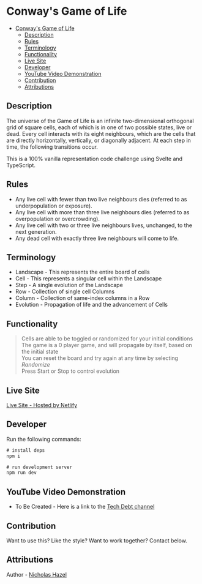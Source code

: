 # Conway's Game of Life

- [Conway's Game of Life](#conways-game-of-life)
  - [Description](#description)
  - [Rules](#rules)
  - [Terminology](#terminology)
  - [Functionality](#functionality)
  - [Live Site](#live-site)
  - [Developer](#developer)
  - [YouTube Video Demonstration](#youtube-video-demononstration)
  - [Contribution](#contribution)
  - [Attributions](#attributions)


## Description
The universe of the Game of Life is an infinite two-dimensional orthogonal grid of square cells, each of which is in one of two possible states, live or dead. Every cell interacts with its eight neighbours, which are the cells that are directly horizontally, vertically, or diagonally adjacent. At each step in time, the following transitions occur.

This is a 100% vanilla representation code challenge using Svelte and TypeScript.

## Rules
- Any live cell with fewer than two live neighbours dies (referred to as underpopulation or exposure).
- Any live cell with more than three live neighbours dies (referred to as overpopulation or overcrowding).
- Any live cell with two or three live neighbours lives, unchanged, to the next generation.
- Any dead cell with exactly three live neighbours will come to life.

## Terminology
- Landscape - This represents the entire board of cells
- Cell - This represents a singular cell within the Landscape
- Step - A single evolution of the Landscape
- Row - Collection of single cell Columns
- Column - Collection of same-index columns in a Row
- Evolution - Propagation of life and the advancement of Cells

## Functionality
> Cells are able to be toggled or randomized for your initial conditions  
> The game is a 0 player game, and will propagate by itself, based on the initial state  
> You can reset the board and try again at any time by selecting *Randomize*  
> Press Start or Stop to control evolution

## Live Site
[Live Site - Hosted by Netlify](https://astonishing-kangaroo-015a66.netlify.app/)

## Developer
Run the following commands:
```js
# install deps
npm i

# run development server
npm run dev
```

## YouTube Video Demonstration
- To Be Created - Here is a link to the [Tech Debt channel](https://www.youtube.com/channel/UC8dWTP7lkv56_tI5VwXQtEg)

## Contribution

Want to use this? Like the style? Want to work together? Contact below.

## Attributions

Author - [Nicholas Hazel](https://github.com/sinsys)
